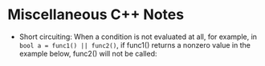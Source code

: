 # Miscellaneous C++ Notes
* Short circuiting: When a condition is not evaluated at all, for example, in `bool a = func1() || func2()`, if func1() returns a nonzero value in the example below, func2() will not be called:

